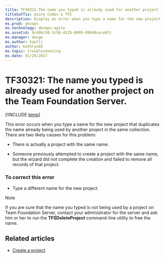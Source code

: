 ```yaml
---
title: TF30321-The name you typed is already used for another project  titleSuffix: Azure Codex & TFS
description: Display an error when you type a name for the new project that duplicates the name already being used by another project on the same server.
ms.prod: devops
ms.technology: devops-agile
ms.assetid: 9cd0bc58-3c58-4129-8099-d8849cece6fc
ms.manager: douge
ms.author: kaelliauthor: KathrynEE
ms.topic: troubleshooting
ms.date: 01/20/2017
---
```



# TF30321: The name you typed is already used for another project on the Team Foundation Server.

[!INCLUDE [temp](../../../_shared/dev15-version-header.md)]

This error occurs when you type a name for the new project that duplicates the name already being used by another project in the same collection.  There are two likely causes for this problem:  
  
-   There is actually a project with the same name.  
  
-   Someone previously attempted to create a project with the same name, but the wizard did not complete the creation and failed to remove all records of that project.  
  
### To correct this error  
  
-   Type a different name for the new project.  
  
> [!NOTE]
>  If you are sure that the name you typed is not being used by a project on Team Foundation Server, contact your administrator for the server and ask him or her to run the **TFSDeleteProject** command-line utility to free the name.

## Related articles
- [Create a project](../../../../accounts/create-team-project.md) 